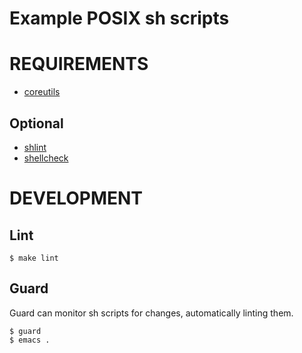 # Example POSIX sh scripts

# REQUIREMENTS

* [coreutils](https://www.gnu.org/software/coreutils/coreutils.html)

## Optional

* [shlint](https://github.com/duggan/shlint)
* [shellcheck](http://www.shellcheck.net/)

# DEVELOPMENT

## Lint

```
$ make lint
```

## Guard

Guard can monitor sh scripts for changes, automatically linting them.

```
$ guard
$ emacs .
```
